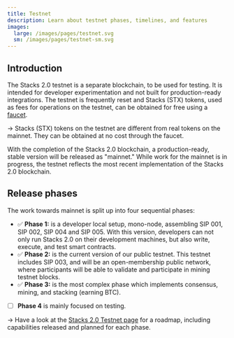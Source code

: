 ```yaml
---
title: Testnet
description: Learn about testnet phases, timelines, and features
images:
  large: /images/pages/testnet.svg
  sm: /images/pages/testnet-sm.svg
---
```


## Introduction

The Stacks 2.0 testnet is a separate blockchain, to be used for testing. It is intended for developer experimentation and not built for production-ready integrations. The testnet is frequently reset and Stacks (STX) tokens, used as fees for operations on the testnet, can be obtained for free using a [faucet](https://www.blockstack.org/testnet/faucet).

-> Stacks (STX) tokens on the testnet are different from real tokens on the mainnet. They can be obtained at no cost through the faucet.

With the completion of the Stacks 2.0 blockchain, a production-ready, stable version will be released as "mainnet." While work for the mainnet is in progress, the testnet reflects the most recent implementation of the Stacks 2.0 blockchain.

## Release phases

The work towards mainnet is split up into four sequential phases:

- ✅ **Phase 1:** is a developer local setup, mono-node, assembling SIP 001, SIP 002, SIP 004 and SIP 005. With this version, developers can not only run Stacks 2.0 on their development machines, but also write, execute, and test smart contracts.
- ✅ **Phase 2:** is the current version of our public testnet. This testnet includes SIP 003, and will be an open-membership public network, where participants will be able to validate and participate in mining testnet blocks.
- ✅ **Phase 3:** is the most complex phase which implements consensus, mining, and stacking (earning BTC).
- [ ] **Phase 4** is mainly focused on testing.

-> Have a look at the [Stacks 2.0 Testnet page](https://www.blockstack.org/testnet#phases) for a roadmap, including capabilities released and planned for each phase.
